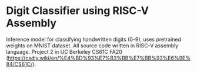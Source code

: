 # Digit Classifier using RISC-V Assembly

Inference model for classifying handwritten digits (0-9), uses pretrained weights on MNIST dataset.
All source code written in RISC-V assembly language.
Project 2 in UC Berkeley CS61C FA20 (https://csdiy.wiki/en/%E4%BD%93%E7%B3%BB%E7%BB%93%E6%9E%84/CS61C/).
